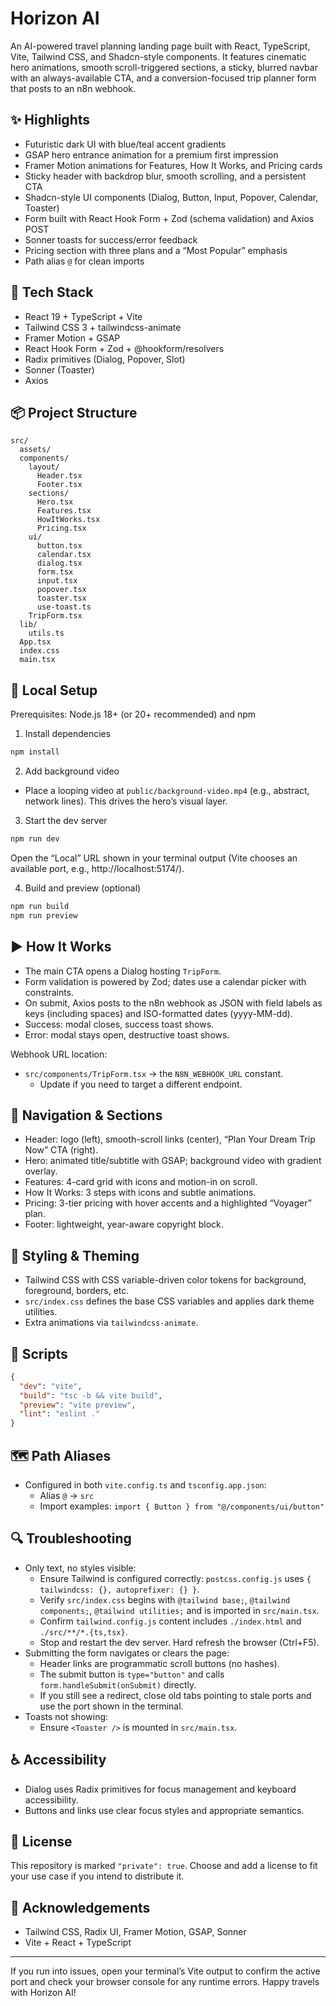 # Horizon AI

An AI-powered travel planning landing page built with React, TypeScript, Vite, Tailwind CSS, and Shadcn-style components. It features cinematic hero animations, smooth scroll-triggered sections, a sticky, blurred navbar with an always-available CTA, and a conversion-focused trip planner form that posts to an n8n webhook.

## ✨ Highlights
- Futuristic dark UI with blue/teal accent gradients
- GSAP hero entrance animation for a premium first impression
- Framer Motion animations for Features, How It Works, and Pricing cards
- Sticky header with backdrop blur, smooth scrolling, and a persistent CTA
- Shadcn-style UI components (Dialog, Button, Input, Popover, Calendar, Toaster)
- Form built with React Hook Form + Zod (schema validation) and Axios POST
- Sonner toasts for success/error feedback
- Pricing section with three plans and a “Most Popular” emphasis
- Path alias `@` for clean imports

## 🧱 Tech Stack
- React 19 + TypeScript + Vite
- Tailwind CSS 3 + tailwindcss-animate
- Framer Motion + GSAP
- React Hook Form + Zod + @hookform/resolvers
- Radix primitives (Dialog, Popover, Slot)
- Sonner (Toaster)
- Axios

## 📦 Project Structure
```
src/
  assets/
  components/
    layout/
      Header.tsx
      Footer.tsx
    sections/
      Hero.tsx
      Features.tsx
      HowItWorks.tsx
      Pricing.tsx
    ui/
      button.tsx
      calendar.tsx
      dialog.tsx
      form.tsx
      input.tsx
      popover.tsx
      toaster.tsx
      use-toast.ts
    TripForm.tsx
  lib/
    utils.ts
  App.tsx
  index.css
  main.tsx
```

## 🔧 Local Setup
Prerequisites: Node.js 18+ (or 20+ recommended) and npm

1) Install dependencies
```bash
npm install
```

2) Add background video
- Place a looping video at `public/background-video.mp4` (e.g., abstract, network lines). This drives the hero’s visual layer.

3) Start the dev server
```bash
npm run dev
```
Open the “Local” URL shown in your terminal output (Vite chooses an available port, e.g., http://localhost:5174/).

4) Build and preview (optional)
```bash
npm run build
npm run preview
```

## ▶️ How It Works
- The main CTA opens a Dialog hosting `TripForm`.
- Form validation is powered by Zod; dates use a calendar picker with constraints.
- On submit, Axios posts to the n8n webhook as JSON with field labels as keys (including spaces) and ISO-formatted dates (yyyy-MM-dd).
- Success: modal closes, success toast shows.
- Error: modal stays open, destructive toast shows.

Webhook URL location:
- `src/components/TripForm.tsx` → the `N8N_WEBHOOK_URL` constant.
  - Update if you need to target a different endpoint.

## 🧭 Navigation & Sections
- Header: logo (left), smooth-scroll links (center), “Plan Your Dream Trip Now” CTA (right).
- Hero: animated title/subtitle with GSAP; background video with gradient overlay.
- Features: 4-card grid with icons and motion-in on scroll.
- How It Works: 3 steps with icons and subtle animations.
- Pricing: 3-tier pricing with hover accents and a highlighted “Voyager” plan.
- Footer: lightweight, year-aware copyright block.

## 🎨 Styling & Theming
- Tailwind CSS with CSS variable-driven color tokens for background, foreground, borders, etc.
- `src/index.css` defines the base CSS variables and applies dark theme utilities.
- Extra animations via `tailwindcss-animate`.

## 🧰 Scripts
```json
{
  "dev": "vite",
  "build": "tsc -b && vite build",
  "preview": "vite preview",
  "lint": "eslint ."
}
```

## 🗺️ Path Aliases
- Configured in both `vite.config.ts` and `tsconfig.app.json`:
  - Alias `@` → `src`
  - Import examples: `import { Button } from "@/components/ui/button"`

## 🔍 Troubleshooting
- Only text, no styles visible:
  - Ensure Tailwind is configured correctly: `postcss.config.js` uses `{ tailwindcss: {}, autoprefixer: {} }`.
  - Verify `src/index.css` begins with `@tailwind base;`, `@tailwind components;`, `@tailwind utilities;` and is imported in `src/main.tsx`.
  - Confirm `tailwind.config.js` content includes `./index.html` and `./src/**/*.{ts,tsx}`.
  - Stop and restart the dev server. Hard refresh the browser (Ctrl+F5).
- Submitting the form navigates or clears the page:
  - Header links are programmatic scroll buttons (no hashes).
  - The submit button is `type="button"` and calls `form.handleSubmit(onSubmit)` directly.
  - If you still see a redirect, close old tabs pointing to stale ports and use the port shown in the terminal.
- Toasts not showing:
  - Ensure `<Toaster />` is mounted in `src/main.tsx`.

## ♿ Accessibility
- Dialog uses Radix primitives for focus management and keyboard accessibility.
- Buttons and links use clear focus styles and appropriate semantics.

## 📄 License
This repository is marked `"private": true`. Choose and add a license to fit your use case if you intend to distribute it.

## 🙌 Acknowledgements
- Tailwind CSS, Radix UI, Framer Motion, GSAP, Sonner
- Vite + React + TypeScript

---

If you run into issues, open your terminal’s Vite output to confirm the active port and check your browser console for any runtime errors. Happy travels with Horizon AI!
